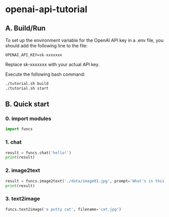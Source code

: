 # openai-api-tutorial



## A. Build/Run

To set up the environment variable for the OpenAI API key in a .env file, you should add the following line to the file:
```
OPENAI_API_KEY=sk-xxxxxxx
```
Replace sk-xxxxxxx with your actual API key. 

Execute the following bash command:
```bash
./tutorial.sh build
./tutorial.sh start
```


## B. Quick start

### 0. import modules

```python
import funcs
```

### 1. chat

```python
result = funcs.chat('hello!')
print(result)
```

### 2. image2text

```python
result = funcs.image2text('./data/image01.jpg', prompt='What’s in this image?')
print(result)
```

### 3. text2image

```python
funcs.text2image('a putty cat', filename='cat.jpg')
```
